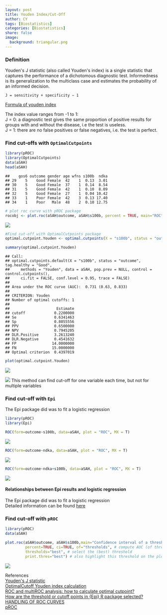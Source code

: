 ```yaml
---
layout: post
title: Youden Index/Cut-Off
author: CY
tags: [Biostatistics]
categories: [Biostatistics]
share: false
image:
  background: triangular.png 
---
```




### Definition
Youden's J statistic (also called Youden's index) is a single statistic that captures the performance of a dichotomous diagnostic test. Informedness is its generalization to the multiclass case and estimates the probability of an informed decision.

```
J = sensitivity + specificity − 1
```
[Formula of youden index](https://wikimedia.org/api/rest_v1/media/math/render/svg/db350d81cb3c935786da783e16bf66a0b287d8a2)     

The index value ranges from -1 to 1:        
J = 0: a diagnostic test gives the same proportion of positive results for groups with and without the disease, i.e the test is useless.          
J = 1: there are no false positives or false negatives, i.e. the test is perfect.                  



### Find cut-offs with `OptimalCutpoints`   

```r
library(pROC)
library(OptimalCutpoints)
data(aSAH)
head(aSAH)
```

```
##    gos6 outcome gender age wfns s100b  ndka
## 29    5    Good Female  42    1  0.13  3.01
## 30    5    Good Female  37    1  0.14  8.54
## 31    5    Good Female  42    1  0.10  8.09
## 32    5    Good Female  27    1  0.04 10.42
## 33    1    Poor Female  42    3  0.13 17.40
## 34    1    Poor   Male  48    2  0.10 12.75
```

```r
# plot roc curve with pROC package
rocobj <- plot.roc(aSAH$outcome, aSAH$s100b, percent = TRUE, main="ROC", col="#1c61b6", add=FALSE)
```

![](/images/Youden-index-unnamed-chunk-2-1.png)

```r
#Find cut-off with OptimalCutpoints package
optimal.cutpoint.Youden <- optimal.cutpoints(X = "s100b", status = "outcome", tag.healthy = 'Good', methods = "Youden", data = aSAH, pop.prev = NULL, control = control.cutpoints(), ci.fit = FALSE, conf.level = 0.95, trace = FALSE)

summary(optimal.cutpoint.Youden)
```

```
## Call:
## optimal.cutpoints.default(X = "s100b", status = "outcome", tag.healthy = "Good", 
##     methods = "Youden", data = aSAH, pop.prev = NULL, control = control.cutpoints(), 
##     ci.fit = FALSE, conf.level = 0.95, trace = FALSE)
## 
## Area under the ROC curve (AUC):  0.731 (0.63, 0.833) 
## 
## CRITERION: Youden
## Number of optimal cutoffs: 1
## 
##                     Estimate
## cutoff             0.2200000
## Se                 0.6341463
## Sp                 0.8055556
## PPV                0.6500000
## NPV                0.7945205
## DLR.Positive       3.2613240
## DLR.Negative       0.4541632
## FP                14.0000000
## FN                15.0000000
## Optimal criterion  0.4397019
```

```r
plot(optimal.cutpoint.Youden)
```

![](/images/Youden-index-unnamed-chunk-2-2.png)



![](/images/Youden-index-unnamed-chunk-2-3.png)
This method can find cut-off for one variable each time, but not for multiple variables    



### Find cut-off with `Epi`    

The Epi package did was to fit a logistic regression        

```r
library(pROC)
library(Epi)

ROC(form=outcome~s100b, data=aSAH, plot = "ROC", MX = T)
```

![](/images/Youden-index-unnamed-chunk-3-1.png)

```r
ROC(form=outcome~ndka, data=aSAH, plot = "ROC", MX = T)
```

![](/images/Youden-index-unnamed-chunk-3-2.png)

```r
ROC(form=outcome~ndka+s100b, data=aSAH, plot = "ROC", MX = T)
```

![](/images/Youden-index-unnamed-chunk-3-3.png)


#### Relationships between Epi results and logistic regression
The Epi package did was to fit a logistic regression  
Detailed information can be found [here](https://stackoverflow.com/questions/38529914/how-are-the-threshold-or-cutoff-points-in-epi-r-package-selected/38532555#38532555)  



### Find cut-off with `pROC`

```r
library(pROC)
data(aSAH)

plot.roc(aSAH$outcome, aSAH$s100b,main="Confidence interval of a threshold",
         percent=TRUE, ci=TRUE, of="thresholds", # compute AUC (of threshold)
         thresholds="best", # select the (best) threshold
         print.thres="best") # also highlight this threshold on the plot
```

![](/images/Youden-index-unnamed-chunk-4-1.png)


References   
[Youden's J statistic](https://en.wikipedia.org/wiki/Youden%27s_J_statistic)      
[OptimalCutoff Youden index calculation](https://stackoverflow.com/questions/42070009/optimalcutoff-youden-index-calculation)     
[ROC and multiROC analysis: how to calculate optimal cutpoint?](https://stats.stackexchange.com/questions/67560/roc-and-multiroc-analysis-how-to-calculate-optimal-cutpoint)     
[How are the threshold or cutoff points in {Epi} R package selected?](https://stackoverflow.com/questions/38529914/how-are-the-threshold-or-cutoff-points-in-epi-r-package-selected/38532555#38532555)                 
[HANDLING OF ROC CURVES](http://smart-statistics.com/handling-roc-curves/)         
[pROC](https://web.expasy.org/pROC/screenshots.html)

















